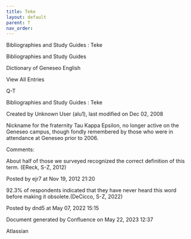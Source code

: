 ```yaml
---
title: Teke
layout: default
parent: T
nav_order:
---
```


Bibliographies and Study Guides : Teke

Bibliographies and Study Guides

Dictionary of Geneseo English

View All Entries

Q-T

Bibliographies and Study Guides : Teke

Created by  Unknown User (alu1), last modified on Dec 02, 2008

Nickname for the fraternity Tau Kappa Epsilon, no longer active on the Geneseo campus, though fondly remembered by those who were in attendance at Geneseo prior to 2006.

Comments:

About half of those we surveyed recognized the correct definition of this term. (EReck, S-Z, 2012)

Posted by ejr7 at Nov 19, 2012 21:20

92.3% of respondents indicated that they have never heard this word before making it obsolete.(DeCicco, S-Z, 2022)

Posted by dnd5 at May 07, 2022 15:15

Document generated by Confluence on May 22, 2023 12:37

Atlassian
